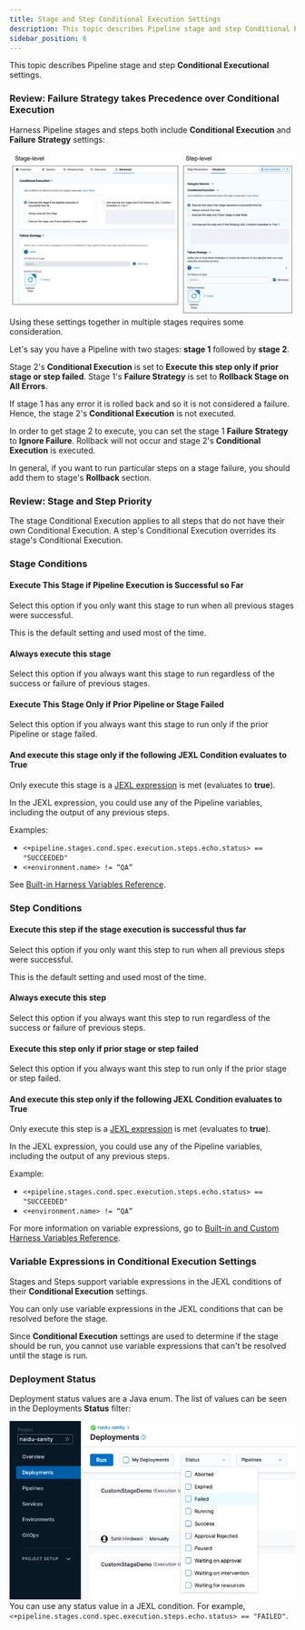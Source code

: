```yaml
---
title: Stage and Step Conditional Execution Settings
description: This topic describes Pipeline stage and step Conditional Executional settings. Review --  Failure Strategy takes Precedence over Conditional Execution. Harness Pipeline stages and steps both include Con…
sidebar_position: 6
---
```


This topic describes Pipeline stage and step **Conditional Executional** settings.

### Review: Failure Strategy takes Precedence over Conditional Execution

Harness Pipeline stages and steps both include **Conditional Execution** and **Failure Strategy** settings:

![](./static/step-skip-condition-settings-09.png)
Using these settings together in multiple stages requires some consideration.

Let's say you have a Pipeline with two stages: **stage 1** followed by **stage 2**.

Stage 2's **Conditional Execution** is set to **Execute this step only if prior stage or step failed**. Stage 1's **Failure Strategy** is set to **Rollback Stage on All Errors**.

If stage 1 has any error it is rolled back and so it is not considered a failure. Hence, the stage 2's **Conditional Execution** is not executed.

In order to get stage 2 to execute, you can set the stage 1 **Failure Strategy** to **Ignore Failure**. Rollback will not occur and stage 2's **Conditional Execution** is executed.

In general, if you want to run particular steps on a stage failure, you should add them to stage's **Rollback** section.

### Review: Stage and Step Priority

The stage Conditional Execution applies to all steps that do not have their own Conditional Execution. A step's Conditional Execution overrides its stage's Conditional Execution.

### Stage Conditions

#### Execute This Stage if Pipeline Execution is Successful so Far

Select this option if you only want this stage to run when all previous stages were successful.

This is the default setting and used most of the time.

#### Always execute this stage

Select this option if you always want this stage to run regardless of the success or failure of previous stages.

#### Execute This Stage Only if Prior Pipeline or Stage Failed

Select this option if you always want this stage to run only if the prior Pipeline or stage failed.

#### And execute this stage only if the following JEXL Condition evaluates to True

Only execute this stage is a [JEXL expression](http://commons.apache.org/proper/commons-jexl/reference/examples.html) is met (evaluates to **true**).

In the JEXL expression, you could use any of the Pipeline variables, including the output of any previous steps.

Examples:

* `<+pipeline.stages.cond.spec.execution.steps.echo.status> == "SUCCEEDED"`
* `<+environment.name> != “QA”`

See [Built-in Harness Variables Reference](../../12_Variables-and-Expressions/harness-variables.md).

### Step Conditions

#### Execute this step if the stage execution is successful thus far

Select this option if you only want this step to run when all previous steps were successful.

This is the default setting and used most of the time.

#### Always execute this step

Select this option if you always want this step to run regardless of the success or failure of previous steps.

#### Execute this step only if prior stage or step failed

Select this option if you always want this step to run only if the prior stage or step failed.

#### And execute this step only if the following JEXL Condition evaluates to True

Only execute this step is a [JEXL expression](http://commons.apache.org/proper/commons-jexl/reference/examples.html) is met (evaluates to **true**).

In the JEXL expression, you could use any of the Pipeline variables, including the output of any previous steps.

Example:

* `<+pipeline.stages.cond.spec.execution.steps.echo.status> == "SUCCEEDED"`
* `<+environment.name> != “QA”`

For more information on variable expressions, go to [Built-in and Custom Harness Variables Reference](../../12_Variables-and-Expressions/harness-variables.md).

### Variable Expressions in Conditional Execution Settings

Stages and Steps support variable expressions in the JEXL conditions of their **Conditional Execution** settings.

You can only use variable expressions in the JEXL conditions that can be resolved before the stage.

Since **Conditional Execution** settings are used to determine if the stage should be run, you cannot use variable expressions that can't be resolved until the stage is run.

### Deployment Status

Deployment status values are a Java enum. The list of values can be seen in the Deployments **Status** filter:

![](./static/step-skip-condition-settings-10.png)
You can use any status value in a JEXL condition. For example, `<+pipeline.stages.cond.spec.execution.steps.echo.status> == "FAILED"`.

